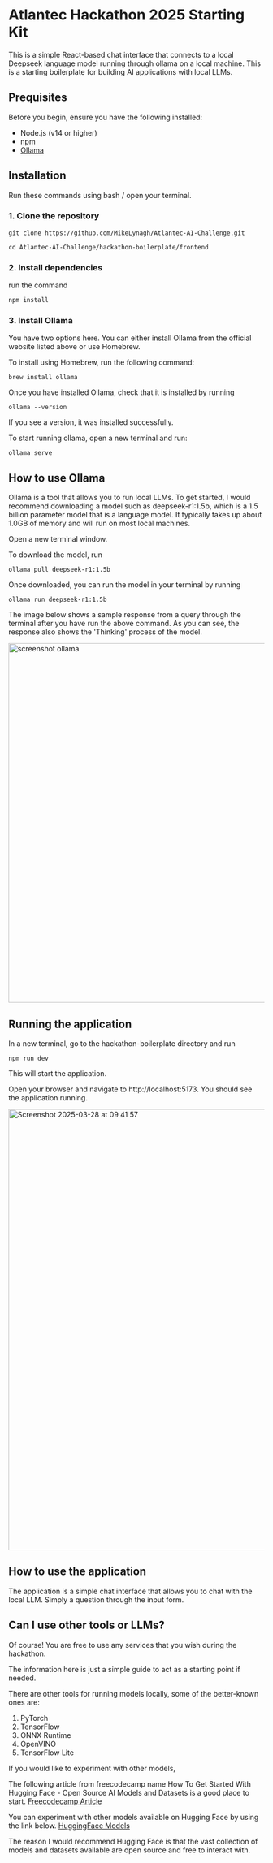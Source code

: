 # Atlantec Hackathon 2025 Starting Kit 

This is a simple React-based chat interface that connects to a local Deepseek language model running through ollama on a local machine. This is a starting boilerplate for building AI applications with local LLMs.

## Prequisites 
Before you begin, ensure you have the following installed:
- Node.js (v14 or higher)
- npm 
- [Ollama](https://ollama.com/download)

## Installation 

Run these commands using bash / open your terminal. 

### 1. Clone the repository

`git clone https://github.com/MikeLynagh/Atlantec-AI-Challenge.git`

`cd Atlantec-AI-Challenge/hackathon-boilerplate/frontend`

### 2. Install dependencies

run the command 

`npm install`

### 3. Install Ollama 

You have two options here. You can either install Ollama from the official website listed above or use Homebrew. 

To install using Homebrew, run the following command: 

`brew install ollama` 

Once you have installed Ollama, check that it is installed by running 

`ollama --version` 

If you see a version, it was installed successfully. 

To start running ollama, open a new terminal and run:

`ollama serve`


## How to use Ollama

Ollama is a tool that allows you to run local LLMs. To get started, I would recommend downloading a model such as 
deepseek-r1:1.5b, which is a 1.5 billion parameter model that is a language model. It typically takes up about 1.0GB of memory and will run on most local machines. 

Open a new terminal window.

To download the model, run 

`ollama pull deepseek-r1:1.5b`

Once downloaded, you can run the model in your terminal by running 

`ollama run deepseek-r1:1.5b`

The image below shows a sample response from a query through the terminal after you have run the above command. As you can see, the response also shows the 'Thinking' process of the model. 

<img width="708" alt="screenshot ollama" src="https://github.com/user-attachments/assets/2032079e-3400-40d8-bd53-42bf34047542" />

## Running the application 

In a new terminal, go to the hackathon-boilerplate directory and run 

`npm run dev` 

This will start the application. 

Open your browser and navigate to http://localhost:5173. You should see the application running. 

<img width="869" alt="Screenshot 2025-03-28 at 09 41 57" src="https://github.com/user-attachments/assets/0a131e16-4249-4bf5-88e2-93a57388583c" />


## How to use the application 

The application is a simple chat interface that allows you to chat with the local LLM. Simply 
a question through the input form. 

## Can I use other tools or LLMs?

Of course! You are free to use any services that you wish during the hackathon. 

The information here is just a simple guide to act as a starting point if needed. 

There are other tools for running models locally, some of the better-known ones are: 

1. PyTorch
2. TensorFlow
3. ONNX Runtime
4. OpenVINO
5. TensorFlow Lite

If you would like to experiment with other models, 

The following article from freecodecamp name How To Get Started With Hugging Face - Open Source AI Models and Datasets is a good place to start. [Freecodecamp Article](https://www.freecodecamp.org/news/get-started-with-hugging-face/#:~:text=Each%20model%20has%20a%20model,using%20the%20Inference%20API%20section)

You can experiment with other models available on Hugging Face by using the link below. [HuggingFace Models](https://huggingface.co/models)

The reason I would recommend Hugging Face is that the vast collection of models and datasets available are open source and free to interact with. 
